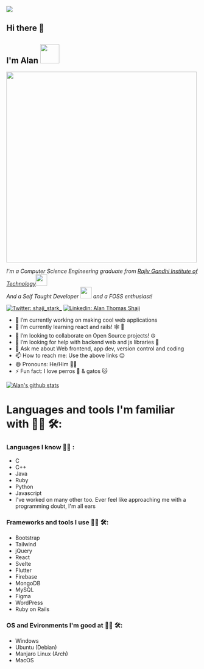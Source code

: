 ![](https://komarev.com/ghpvc/?username=shaji-stark&color=green&style=plastic)
## Hi there 👋
## I'm Alan <img src="https://media.giphy.com/media/vOX78lMCTEgZa/giphy.gif" width="50">

<img align='center' src="justagif.gif" width="500">

<p><em>I'm a Computer Science Engineering graduate from <a href="http://www.rit.ac.in">Rajiv Gandhi Institute of Technology</a><img src="https://media.giphy.com/media/fYSnHlufseco8Fh93Z/giphy.gif" width="30"></br>And a Self Taught Developer <img src="https://media.giphy.com/media/WUlplcMpOCEmTGBtBW/giphy.gif" width="30"> and a FOSS enthusiast! 
</em></p>

[![Twitter: shaji_stark_](https://img.shields.io/twitter/follow/shaji_stark_?style=social)](https://twitter.com/shaji_stark_)
[![Linkedin: Alan Thomas Shaji](https://img.shields.io/badge/Alan-Thomas-Shaji?style=flat-square&logo=Linkedin&logoColor=white&link=https://www.linkedin.com/in/alan-thomas-shaji)](https://www.linkedin.com/in/alan-thomas-shaji)


- 🔭 I’m currently working on making cool web applications
- 🌱 I’m currently learning react and rails! 🕸 🚆
- 👯 I’m looking to collaborate on Open Source projects! ☮
- 🤔 I’m looking for help with backend web and js libraries 🤔
- 💬 Ask me about Web frontend, app dev, version control and coding 
- 📫 How to reach me: Use the above links 😌
- 😄 Pronouns: He/Him 🏳️‍🌈
- ⚡ Fun fact: I love perros 🐶 & gatos 🐱


[![Alan's github stats](https://github-readme-stats.vercel.app/api?username=alan-thomas-shaji&theme=nightowl&show_icons=true)](https://github.com/anuraghazra/github-readme-stats)


# Languages and tools I'm familiar with 👨‍💻 🛠:

### Languages I know 👨‍💻 :

- C
- C++
- Java
- Ruby
- Python
- Javascript
- I've worked on many other too. Ever feel like approaching me with a programming doubt, I'm all ears

### Frameworks and tools I use 👨‍💻 🛠:

- Bootstrap
- Tailwind
- jQuery
- React
- Svelte
- Flutter
- Firebase
- MongoDB
- MySQL
- Figma
- WordPress
- Ruby on Rails

### OS and Evironments I'm good at 👨‍💻 🛠:

- Windows
- Ubuntu (Debian)
- Manjaro Linux (Arch)
- MacOS

